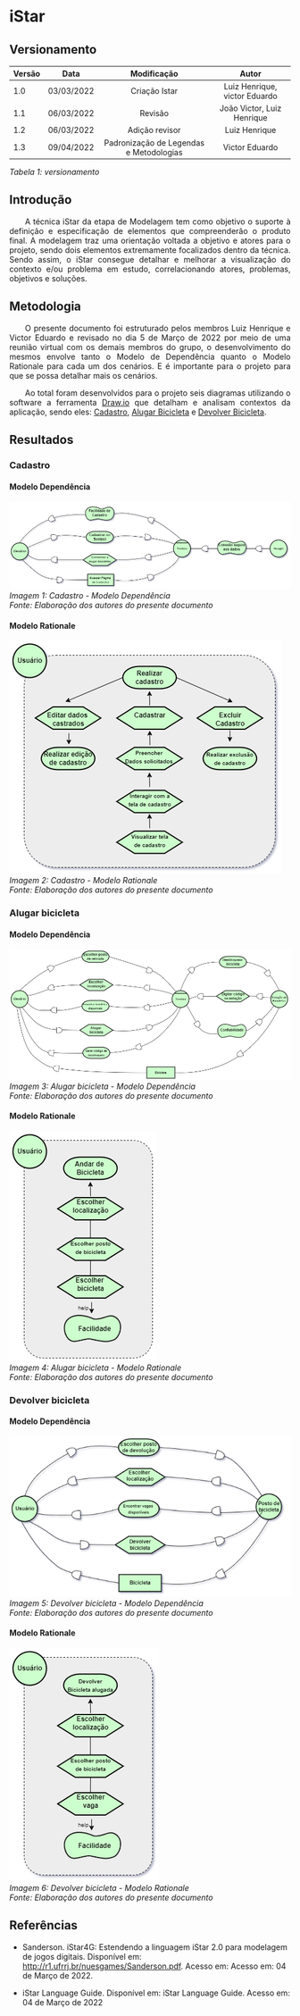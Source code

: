 # iStar
## Versionamento

| Versão | Data | Modificação | Autor |
|-|-|:-:|:-:|
| 1.0 | 03/03/2022 | Criação Istar | Luiz Henrique, victor Eduardo|
| 1.1 | 06/03/2022 | Revisão | João Victor, Luiz Henrique |
| 1.2 | 06/03/2022 | Adição revisor | Luiz Henrique |
| 1.3 | 09/04/2022 | Padronização de Legendas e Metodologias | Victor Eduardo |

*Tabela 1: versionamento*

## Introdução
<p align="justify">&emsp;&emsp;A técnica iStar da etapa de Modelagem tem como objetivo o suporte à definição e especificação de elementos que compreenderão o produto final. A modelagem traz uma orientação voltada a objetivo e atores para o projeto, sendo dois elementos extremamente focalizados dentro da técnica. Sendo assim, o iStar consegue detalhar e melhorar a visualização do contexto e/ou problema em estudo, correlacionando atores, problemas, objetivos e soluções.</p>

## Metodologia
 
<p align="justify">&emsp;&emsp;O presente documento foi estruturado pelos membros Luiz Henrique e Victor Eduardo e revisado no dia 5 de Março de 2022 por meio de uma reunião virtual com os demais membros do grupo, o desenvolvimento do mesmos envolve tanto o Modelo de Dependência quanto o Modelo Rationale para cada um dos cenários. E é importante para o projeto para que se possa detalhar mais os cenários.</p>
<p align="justify">&emsp;&emsp;Ao total foram desenvolvidos para o projeto seis diagramas utilizando o software a ferramenta <a href="https://app.diagrams.net">Draw.io</a> que detalham e analisam contextos da aplicação, sendo eles: <a href="#cadastro" >Cadastro</a>, <a href="#alugar" >Alugar Bicicleta</a> e <a href="#devolver" >Devolver Bicicleta</a>. </p>

## Resultados
### Cadastro
<div id="cadastro"></div>

#### Modelo Dependência
![Cadastro - Modelo Dependência](../assets/modelagem/istar/DiagramaCadastro1.png)  
*Imagem 1: Cadastro - Modelo Dependência*  
*Fonte: Elaboração dos autores do presente documento*

#### Modelo Rationale
![Cadastro - Modelo Rationale](../assets/modelagem/istar/DiagramaCadastro2.png)  
*Imagem 2: Cadastro - Modelo Rationale*  
*Fonte: Elaboração dos autores do presente documento*

### Alugar bicicleta

<div id="alugar"></div>


#### Modelo Dependência
![Alugar bicicleta - Modelo Depêndencia](../assets/modelagem/istar/DragramaAlugarPlano1.png)  
*Imagem 3: Alugar bicicleta - Modelo Dependência*  
*Fonte: Elaboração dos autores do presente documento*

#### Modelo Rationale
![Alugar bicicleta - Modelo Rationale](../assets/modelagem/istar/DragramaAlugarPlano2.png)  
*Imagem 4: Alugar bicicleta - Modelo Rationale*  
*Fonte: Elaboração dos autores do presente documento*

### Devolver bicicleta

<div id="devolver"></div>

#### Modelo Dependência
![Devolver bicicleta - Modelo Dependência](../assets/modelagem/istar/DiagramaDevolver1.png)  
*Imagem 5: Devolver bicicleta - Modelo Dependência*  
*Fonte: Elaboração dos autores do presente documento*

#### Modelo Rationale
![Devolver bicicleta - Modelo Rationale](../assets/modelagem/istar/DiagramaDevolver2.png)  
*Imagem 6: Devolver bicicleta - Modelo Rationale*  
*Fonte: Elaboração dos autores do presente documento*

## Referências 
- <p> Sanderson. iStar4G: Estendendo a linguagem iStar 2.0 para modelagem de jogos digitais. Disponível em: <a href="http://r1.ufrrj.br/nuesgames/Sanderson.pdf">http://r1.ufrrj.br/nuesgames/Sanderson.pdf</a>. Acesso em: Acesso em: 04 de Março de 2022. </p>

- <p> iStar Language Guide. Disponível em: iStar Language Guide. Acesso em: 04 de Março de 2022 </p>

